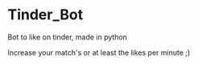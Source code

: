 # Tinder_Bot
Bot to like on tinder, made in python

Increase your match's or at least the likes per minute ;)
